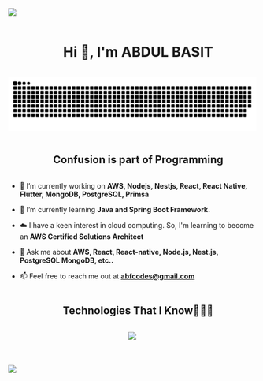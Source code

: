 
<!--horizontal divider(gradiant)-->
<img src="https://user-images.githubusercontent.com/73097560/115834477-dbab4500-a447-11eb-908a-139a6edaec5c.gif">

<!--h1 without bottom border-->
<div id="user-content-toc">
  <ul align="center">
    <summary><h1 style="display: inline-block">Hi 👋, I'm ABDUL BASIT</h1></summary>
  </ul>
</div>

<!--- snake -->
<div align="center">
  <img  src="https://github.com/1999AZZAR/1999AZZAR/blob/readme/resources/img/grid-snake.svg"
       alt="snake" /></a>
</div>

<!--h2 without bottom border-->
<div id="user-content-toc">
  <ul align="center">
    <summary><h2 style="display: inline-block">Confusion is part of Programming</h2></summary>
  </ul>
</div>


<!--Intro start-->
- 🔭 I’m currently working on **AWS, Nodejs, Nestjs, React, React Native, Flutter, MongoDB, PostgreSQL, Primsa**

- 🌱 I’m currently learning **Java and Spring Boot Framework.**

- ☁️ I have a keen interest in cloud computing. So, I'm learning to become an **AWS Certified Solutions Architect**

- 💬 Ask me about **AWS, React, React-native, Node.js, Nest.js, PostgreSQL MongoDB, etc..**

- 📫 Feel free to reach me out at **abfcodes@gmail.com**

<!--- 🏠 Don't hesitate to drop me a **👋** on Discord –  [abfcodes](https://discordapp.com/users/957722095381540874) my username! -->
<!--Intro end-->

<!--h1 without bottom border-->
<div id="user-content-toc">
  <ul align="center">
    <summary><h2 style="display: inline-block">Technologies That I Know👨🏻‍💻</h2></summary>
  </ul>
</div>
<!--tech stack icons-->
<p align="center">
  <a href="https://skillicons.dev">
    <img src="https://skillicons.dev/icons?i=git,github,aws,nodejs,nestjs,js,ts,react,nextjs,docker,postgres,mongodb,mysql,prisma,pug,dynamodb,express,firebase,redis,html,java,linux,md,html,css,figma,discord,nginx,postman,py,redux,tailwind,vscode,kubernetes&perline=14" />
  </a>
</p>

<br>
<br>

<!--horizontal divider(gradiant)-->
<img src="https://user-images.githubusercontent.com/73097560/115834477-dbab4500-a447-11eb-908a-139a6edaec5c.gif">
